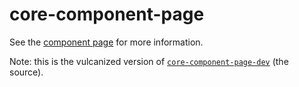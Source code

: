 core-component-page
===================

See the [component page](http://polymer-project.org/docs/elements/core-elements.html#core-component-page) for more information.

Note: this is the vulcanized version of [`core-component-page-dev`](https://github.com/Polymer/core-component-page-dev) (the source).
